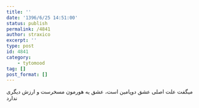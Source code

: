 ```yaml
---
title: ''
date: '1396/6/25 14:51:00'
status: publish
permalink: /4841
author: straxico
excerpt: ''
type: post
id: 4841
category:
    - tytomood
tag: []
post_format: []
---
```

میگفت علت اصلی عشق دوپامین است، عشق یه هورمون مسخرست و ارزش دیگری ندارد